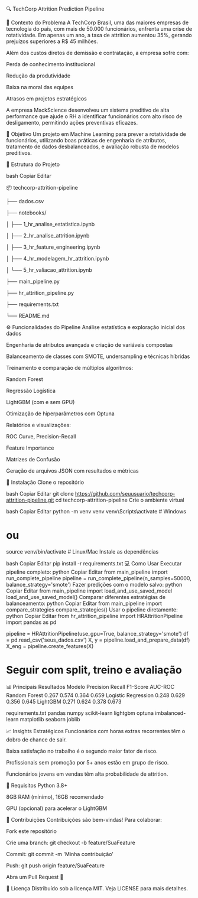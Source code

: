 🔍 TechCorp Attrition Prediction Pipeline

🧠 Contexto do Problema
A TechCorp Brasil, uma das maiores empresas de tecnologia do país, com mais de 50.000 funcionários, enfrenta uma crise de rotatividade. Em apenas um ano, a taxa de attrition aumentou 35%, gerando prejuízos superiores a R$ 45 milhões.

Além dos custos diretos de demissão e contratação, a empresa sofre com:

Perda de conhecimento institucional

Redução da produtividade

Baixa na moral das equipes

Atrasos em projetos estratégicos

A empresa MackScience desenvolveu um sistema preditivo de alta performance que ajude o RH a identificar funcionários com alto risco de desligamento, permitindo ações preventivas eficazes.

🎯 Objetivo
Um projeto em Machine Learning para prever a rotatividade de funcionários, utilizando boas práticas de engenharia de atributos, tratamento de dados desbalanceados, e avaliação robusta de modelos preditivos.

📁 Estrutura do Projeto

bash
Copiar
Editar

📦 techcorp-attrition-pipeline

├── dados.csv

├── notebooks/

│   ├── 1_hr_analise_estatistica.ipynb

│   ├── 2_hr_analise_attrition.ipynb

│   ├── 3_hr_feature_engineering.ipynb

│   ├── 4_hr_modelagem_hr_attrition.ipynb

│   └── 5_hr_valiacao_attrition.ipynb

├── main_pipeline.py

├── hr_attrition_pipeline.py

├── requirements.txt

└── README.md

⚙️ Funcionalidades do Pipeline
Análise estatística e exploração inicial dos dados

Engenharia de atributos avançada e criação de variáveis compostas

Balanceamento de classes com SMOTE, undersampling e técnicas híbridas

Treinamento e comparação de múltiplos algoritmos:

Random Forest

Regressão Logística

LightGBM (com e sem GPU)

Otimização de hiperparâmetros com Optuna

Relatórios e visualizações:

ROC Curve, Precision-Recall

Feature Importance

Matrizes de Confusão

Geração de arquivos JSON com resultados e métricas

🔧 Instalação
Clone o repositório

bash
Copiar
Editar
git clone https://github.com/seuusuario/techcorp-attrition-pipeline.git
cd techcorp-attrition-pipeline
Crie o ambiente virtual

bash
Copiar
Editar
python -m venv venv
venv\Scripts\activate   # Windows
# ou
source venv/bin/activate  # Linux/Mac
Instale as dependências

bash
Copiar
Editar
pip install -r requirements.txt
💻 Como Usar
Executar pipeline completo:
python
Copiar
Editar
from main_pipeline import run_complete_pipeline
pipeline = run_complete_pipeline(n_samples=50000, balance_strategy='smote')
Fazer predições com o modelo salvo:
python
Copiar
Editar
from main_pipeline import load_and_use_saved_model
load_and_use_saved_model()
Comparar diferentes estratégias de balanceamento:
python
Copiar
Editar
from main_pipeline import compare_strategies
compare_strategies()
Usar o pipeline diretamente:
python
Copiar
Editar
from hr_attrition_pipeline import HRAttritionPipeline
import pandas as pd

pipeline = HRAttritionPipeline(use_gpu=True, balance_strategy='smote')
df = pd.read_csv('seus_dados.csv')
X, y = pipeline.load_and_prepare_data(df)
X_eng = pipeline.create_features(X)
# Seguir com split, treino e avaliação
📊 Principais Resultados
Modelo	Precision	Recall	F1-Score	AUC-ROC
Random Forest	0.267	0.574	0.364	0.659
Logistic Regression	0.248	0.629	0.356	0.645
LightGBM	0.271	0.624	0.378	0.673

requirements.txt
pandas
numpy
scikit-learn
lightgbm
optuna
imbalanced-learn
matplotlib
seaborn
joblib

📈 Insights Estratégicos
Funcionários com horas extras recorrentes têm o dobro de chance de sair.

Baixa satisfação no trabalho é o segundo maior fator de risco.

Profissionais sem promoção por 5+ anos estão em grupo de risco.

Funcionários jovens em vendas têm alta probabilidade de attrition.

📌 Requisitos
Python 3.8+

8GB RAM (mínimo), 16GB recomendado

GPU (opcional) para acelerar o LightGBM

🤝 Contribuições
Contribuições são bem-vindas! Para colaborar:

Fork este repositório

Crie uma branch: git checkout -b feature/SuaFeature

Commit: git commit -m 'Minha contribuição'

Push: git push origin feature/SuaFeature

Abra um Pull Request 🚀

📄 Licença
Distribuído sob a licença MIT. Veja LICENSE para mais detalhes.
